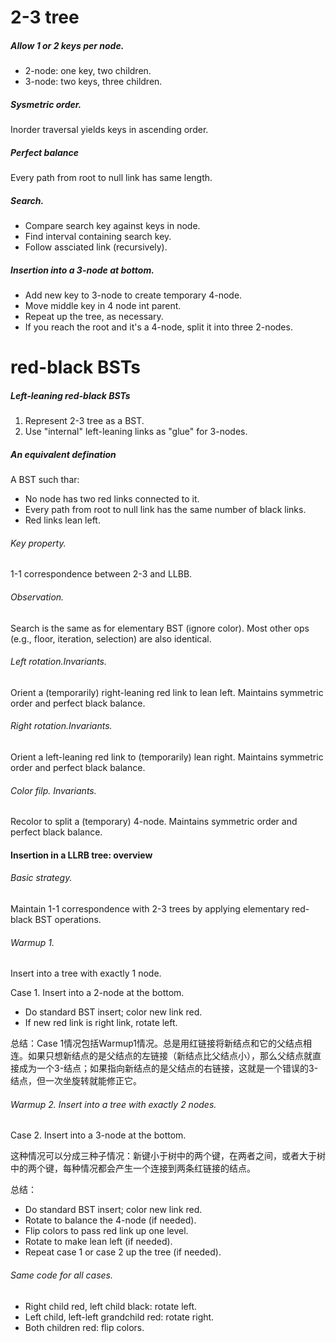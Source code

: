 # 2-3 tree

##### Allow 1 or 2 keys per node.

* 2-node: one key, two children.
* 3-node: two keys, three children.

##### Sysmetric order.

Inorder traversal yields keys in ascending order.

##### Perfect balance

Every path from root to null link has same length.

##### Search.

* Compare search key against keys in node.
* Find interval containing search key.
* Follow assciated link \(recursively\).

##### Insertion into a 3-node at bottom.

* Add new key to 3-node to create temporary 4-node.
* Move middle key in 4 node int parent.
* Repeat up the tree, as necessary.
* If you reach the root and it's a 4-node, split it into three 2-nodes.

# red-black BSTs

##### Left-leaning red-black BSTs

1. Represent 2-3 tree as a BST.
2. Use "internal" left-leaning links as "glue" for 3-nodes.

##### An equivalent defination

A BST such thar:

* No node has two red links connected to it.
* Every path from root to null link has the same number of black links.
* Red links lean left.

###### Key property.

1-1 correspondence between 2-3 and LLBB.

###### Observation.

Search is the same as for elementary BST \(ignore color\). Most other ops \(e.g., floor, iteration, selection\) are also identical.

###### Left rotation.Invariants.

Orient a \(temporarily\) right-leaning red link to lean left. Maintains symmetric order and perfect black balance.

###### Right rotation.Invariants.

Orient a left-leaning red link to \(temporarily\) lean right. Maintains symmetric order and perfect black balance.

###### Color filp. Invariants.

Recolor to split a \(temporary\) 4-node. Maintains symmetric order and perfect black balance.

#### Insertion in a LLRB tree: overview

###### Basic strategy.

Maintain 1-1 correspondence with 2-3 trees by applying elementary red-black BST operations.

###### Warmup 1.

Insert into a tree with exactly 1 node.

Case 1. Insert into a 2-node at the bottom.

* Do standard BST insert; color new link red.
* If new red link is right link, rotate left.

总结：Case 1情况包括Warmup1情况。总是用红链接将新结点和它的父结点相连。如果只想新结点的是父结点的左链接（新结点比父结点小），那么父结点就直接成为一个3-结点；如果指向新结点的是父结点的右链接，这就是一个错误的3-结点，但一次坐旋转就能修正它。

###### Warmup 2. Insert into a tree with exactly 2 nodes.

Case 2. Insert into a 3-node at the bottom.

这种情况可以分成三种子情况：新键小于树中的两个键，在两者之间，或者大于树中的两个键，每种情况都会产生一个连接到两条红链接的结点。

总结：

* Do standard BST insert; color new link red.
* Rotate to balance the 4-node \(if needed\).
* Flip colors to pass red link up one level.
* Rotate to make lean left \(if needed\).
* Repeat case 1 or case 2 up the tree \(if needed\).

###### Same code for all cases.

* Right child red, left child black: rotate left.
* Left child, left-left grandchild red: rotate right.
* Both children red: flip colors.






